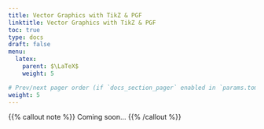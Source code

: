 ```yaml
---
title: Vector Graphics with TikZ & PGF
linktitle: Vector Graphics with TikZ & PGF
toc: true
type: docs
draft: false
menu:
  latex:
    parent: $\LaTeX$
    weight: 5

# Prev/next pager order (if `docs_section_pager` enabled in `params.toml`)
weight: 5
---
```


{{% callout note %}}
Coming soon...
{{% /callout %}}